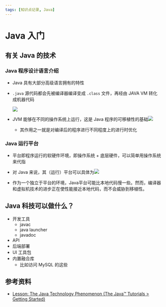 ```yaml
---
tags: [知识点记录, Java]
---
```




# Java 入门

## 有关 Java 的技术



### Java 程序设计语言介绍

- Java 具有大部分高级语言拥有的特性

- `.java` 源代码都会先被编译器编译变成 `.class` 文件，再经由 JAVA VM 转化成机器代码

  ![](https://docs.oracle.com/javase/tutorial/figures/getStarted/getStarted-compiler.gif)

- JVM 能够在不同的操作系统上运行，这是 Java 程序的可移植性的基础![](https://docs.oracle.com/javase/tutorial/figures/getStarted/helloWorld.gif)
  - 其作用之一就是对编译后的程序进行不同程度上的进行时优化



### Java 运行平台

- 平台即程序运行的软硬件环境，即操作系统 + 底层硬件，可以简单用操作系统来代指
- 对 Java 来说，其（运行）平台可以具体为![](https://docs.oracle.com/javase/tutorial/figures/getStarted/getStarted-jvm.gif)

- 作为一个独立于平台的环境，Java平台可能比本地代码慢一些。然而，编译器和虚拟机技术的进步正在使性能接近本地代码，而不会威胁到移植性。



## Java 科技可以做什么？

- 开发工具
  - javac
  - java launcher
  - javadoc
- API
- 后端部署
- UI 工具包
- 内置融合库
  - 比如访问 MySQL 的这些



## 参考资料

- [Lesson: The Java Technology Phenomenon (The Java™ Tutorials &gt; Getting Started)](https://docs.oracle.com/javase/tutorial/getStarted/intro/index.html)